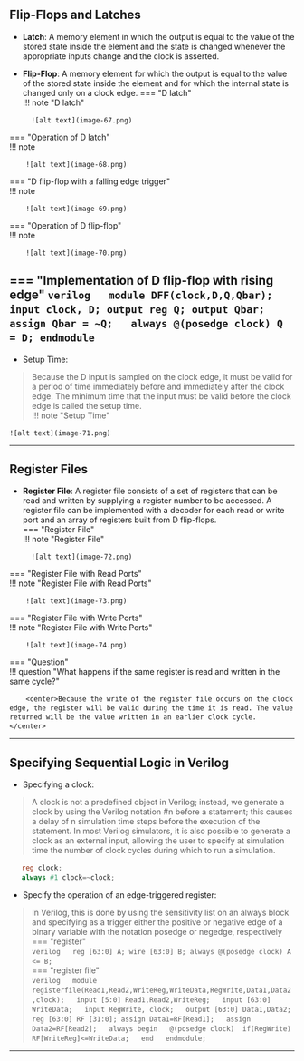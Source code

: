 ## Flip-Flops and Latches  
- **Latch**: A memory element in which the output is equal to the value of the stored state inside the element and the state is changed whenever the appropriate inputs change and the clock is asserted.  
- **Flip-Flop**: A memory element for which the output is equal to the value of the stored state inside the element and for which the internal state is changed only on a clock edge.
=== "D latch"  
    !!! note "D latch"  

        ![alt text](image-67.png)     

=== "Operation of D latch"  
    !!! note  
        
        ![alt text](image-68.png)
         
    
=== "D flip-flop with a falling edge trigger"  
    !!! note
      
        ![alt text](image-69.png)  

=== "Operation of D flip-flop"   
    !!! note
     
        ![alt text](image-70.png)  

=== "Implementation of D flip-flop with rising edge"
    ```verilog  
       module DFF(clock,D,Q,Qbar);
           input clock, D;
           output reg Q;
           output Qbar;
           assign Qbar = ~Q;  
           always @(posedge clock)
               Q = D;
        endmodule
    ```  
-----------------------------------    
* Setup Time:  
> Because the D input is sampled on the clock edge, it must be valid for a period of time immediately before and immediately after the clock edge. The minimum time that the input must be valid before the clock edge is called the setup time.  
!!! note "Setup Time"  
    
    ![alt text](image-71.png)  

----------------------------------------------  
## Register Files  
- **Register File**: A register file consists of a set of registers that can be read and written by supplying a register number to be accessed. A register file can be implemented with a decoder for each read or write port and an array of registers built from D flip-flops.    
=== "Register File"  
    !!! note "Register File"  
        
        ![alt text](image-72.png)  

=== "Register File with Read Ports"  
    !!! note "Register File with Read Ports"  
        
        ![alt text](image-73.png)  

=== "Register File with Write Ports"  
    !!! note "Register File with Write Ports"  
        
        ![alt text](image-74.png)  

=== "Question"  
    !!! question "What happens if the same register is read and written in the same cycle?"  
        
        <center>Because the write of the register file occurs on the clock edge, the register will be valid during the time it is read. The value returned will be the value written in an earlier clock cycle. </center>   

-------------------------------------  
## Specifying Sequential Logic in Verilog  
* Specifying a clock:  
> A clock is not a predefined object in Verilog; instead, we generate a clock by using the Verilog notation #n before a statement; this causes a delay of n simulation time steps before the execution of the statement. In most Verilog simulators, it is also possible to generate a clock as an external input, allowing the user to specify at simulation time the number of clock cycles during which to run a simulation.
```verilog  
   reg clock;
   always #1 clock=~clock;  
```  
* Specify the operation of an edge-triggered register:  
> In Verilog, this is done by using the sensitivity list on an always block and specifying as a trigger either the positive or negative edge of a binary variable with the notation posedge or negedge, respectively  
=== "register"  
    ```verilog  
       reg [63:0] A;
       wire [63:0] B;
       always @(posedge clock)
           A <= B;
    ```  
=== "register file"  
    ```verilog  
       module registerfile(Read1,Read2,WriteReg,WriteData,RegWrite,Data1,Data2,clock);  
              input [5:0] Read1,Read2,WriteReg;  
              input [63:0] WriteData;  
              input RegWrite, clock;  
              output [63:0] Data1,Data2;  
              reg [63:0] RF [31:0];
              assign Data1=RF[Read1];  
              assign Data2=RF[Read2];  
              always begin  
              @(posedge clock) 
              if(RegWrite) RF[WriteReg]<=WriteData;  
              end  
        endmodule;  
    ```  
-------------------------------------  


